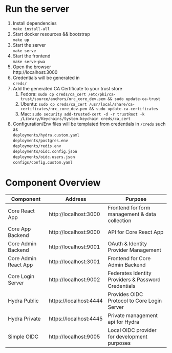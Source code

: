 # Run the server

1. Install dependencies<br>`make install-all`
2. Start docker resources && bootstrap<br>`make up`
3. Start the server<br>`make serve`
4. Start the frontend <br>`make serve-pwa`
5. Open the browser<br>http://localhost:3000
6. Credentials will be generated in
   <br>`creds/`
7. Add the generated CA Certificate to your trust store
   1. Fedora: `sudo cp creds/ca_cert /etc/pki/ca-trust/source/anchors/nrc_core_dev.pem && sudo update-ca-trust`
   2. Ubuntu: `sudo cp creds/ca_cert /usr/local/share/ca-certificates/nrc_core_dev.pem && sudo update-ca-certificates`
   2. Mac: `sudo security add-trusted-cert -d -r trustRoot -k /Library/Keychains/System.keychain creds/ca_cert`
8. Configuration/Env files will be templated from credentials in `/creds` such as
   <br>`deployments/hydra.custom.yaml`
   <br>`deployments/postgres.env`
   <br>`deployments/redis.env`
   <br>`deployments/oidc.config.json`
   <br>`deployments/oidc.users.json`
   <br>`configs/config.custom.yaml`

# Component Overview

| Component | Address | Purpose | 
|-----------|---------|---------|
Core React App | http://localhost:3000 | Frontend for form management & data collection
Core App Backend| http://localhost:9000 | API for Core React App
Core Admin Backend | http://localhost:9001 | OAuth & Identity Provider Management
Core Admin React App | http://localhost:3001 | Frontend for Core Admin Backend
Core Login Server | http://localhost:9002 | Federates Identity Providers & Password Credentials
Hydra Public| https://localhost:4444 | Provides OIDC Protocol to Core Login Server
Hydra Private | https://localhost:4445 | Private management api for Hydra
Simple OIDC | http://localhost:9005 | Local OIDC provider for development purposes
